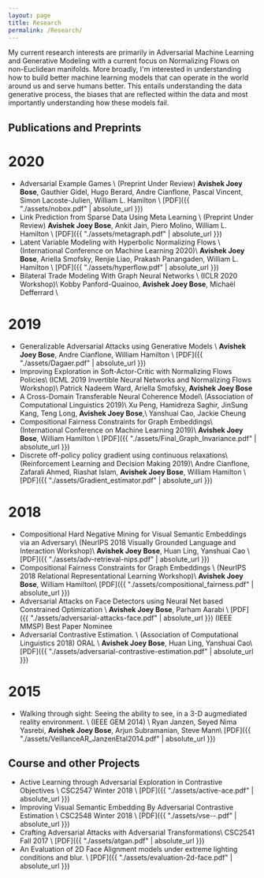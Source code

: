 ```yaml
---
layout: page
title: Research
permalink: /Research/
---
```


My current research interests are primarily in Adversarial Machine Learning and
Generative Modeling with a current focus on Normalizing Flows on non-Euclidean
manifolds. More broadly, I'm interested in understanding how to build
better machine learning models that can operate in the world around us and
serve humans better. This entails understanding the data generative process,
the biases that are reflected within the data and most importantly
understanding how these models fail.

## Publications and Preprints
# 2020
* Adversarial Example Games \\
(Preprint Under Review)
**Avishek Joey Bose**, Gauthier Gidel, Hugo Berard, Andre Cianflone, Pascal
Vincent, Simon Lacoste-Julien, William L. Hamilton \\
[PDF]({{ "./assets/nobox.pdf" | absolute_url }})
* Link Prediction from Sparse Data Using Meta Learning \\
(Preprint Under Review)
**Avishek Joey Bose**, Ankit Jain, Piero Molino, William L. Hamilton \\
[PDF]({{ "./assets/metagraph.pdf" | absolute_url }})
* Latent Variable Modeling with Hyperbolic Normalizing Flows \\
(International Conference on Machine Learning 2020)\\
**Avishek Joey Bose**, Ariella Smofsky, Renjie Liao, Prakash Panangaden,
William L. Hamilton \\
[PDF]({{ "./assets/hyperflow.pdf" | absolute_url }})
* Bilateral Trade Modeling With Graph Neural Networks \\
(ICLR 2020 Workshop)\\
Kobby Panford-Quainoo, **Avishek Joey Bose**, Michaël Defferrard \\
# 2019
* Generalizable Adversarial Attacks using Generative Models \\
**Avishek Joey Bose**, Andre Cianflone, William Hamilton \\
[PDF]({{ "./assets/Dagaer.pdf" | absolute_url }})
* Improving Exploration in Soft-Actor-Critic with Normalizing Flows Policies\\
(ICML 2019 Invertible Neural Networks and Normalizing Flows Workshop)\\
Patrick Nadeem Ward, Ariella Smofsky, **Avishek Joey Bose**
* A Cross-Domain Transferable Neural Coherence Model\\
(Association of Computational Linguistics 2019)\\
Xu Peng, Hamidreza Saghir, JinSung Kang, Teng Long, **Avishek Joey Bose**,\\
Yanshuai Cao, Jackie Cheung
* Compositional Fairness Constraints for Graph Embeddings\\
(International Conference on Machine Learning 2019)\\
**Avishek Joey Bose**, William Hamilton \\
[PDF]({{ "./assets/Final_Graph_Invariance.pdf" | absolute_url }})
* Discrete off-policy policy gradient using continuous relaxations\\
(Reinforcement Learning and Decision Making 2019)\\
Andre Cianflone, Zafarali Ahmed, Riashat Islam, **Avishek Joey Bose**, William Hamilton \\
[PDF]({{ "./assets/Gradient_estimator.pdf" | absolute_url }})
# 2018
* Compositional Hard Negative Mining for Visual Semantic Embeddings via an Adversary\\
(NeurIPS 2018 Visually Grounded Language and Interaction Workshop)\\
**Avishek Joey Bose**, Huan Ling, Yanshuai Cao \\
[PDF]({{ "./assets/adv-retrieval-nips.pdf" | absolute_url }})
* Compositional Fairness Constraints for Graph Embeddings \\
(NeurIPS 2018 Relational Representational Learning Workshop)\\
**Avishek Joey Bose**, William Hamilton\\
[PDF]({{ "./assets/compositional_fairness.pdf" | absolute_url }})
* Adversarial Attacks on Face Detectors using Neural Net based Constrained Optimization \\
**Avishek Joey Bose**, Parham Aarabi \\
[PDF]({{ "./assets/adversarial-attacks-face.pdf" | absolute_url }})
(IEEE MMSP) Best Paper Nominee
* Adversarial Contrastive Estimation. \\
(Association of Computational Linguistics 2018) ORAL \\
**Avishek Joey Bose**, Huan Ling, Yanshuai Cao\\
[PDF]({{ "./assets/adversarial-contrastive-estimation.pdf" | absolute_url }})
# 2015
* Walking through sight: Seeing the ability to see, in a 3-D augmediated reality environment. \\
(IEEE GEM 2014) \\
Ryan Janzen, Seyed Nima Yasrebi, **Avishek Joey Bose**, Arjun Subramanian, Steve Mann\\
[PDF]({{ "./assets/VeillanceAR_JanzenEtal2014.pdf" | absolute_url }})


## Course and other Projects
* Active Learning through Adversarial Exploration in Contrastive Objectives \\
CSC2547 Winter 2018 \\
[PDF]({{ "./assets/active-ace.pdf" | absolute_url }})
* Improving Visual Semantic Embedding By Adversarial Contrastive Estimation \\
CSC2548 Winter 2018 \\
[PDF]({{ "./assets/vse--.pdf" | absolute_url }})
* Crafting Adversarial Attacks with Adversarial Transformations\\
CSC2541 Fall 2017 \\
[PDF]({{ "./assets/atgan.pdf" | absolute_url }})
* An Evaluation of 2D Face Alignment models under extreme lighting conditions and blur. \\
[PDF]({{ "./assets/evaluation-2d-face.pdf" | absolute_url }})
